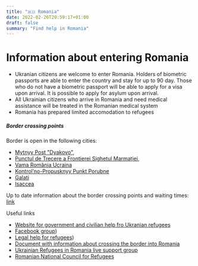 ```yaml
---
title: "🇷🇴 Romania"
date: 2022-02-26T20:59:17+01:00
draft: false
summary: "Find help in Romania"
---
```


# Information about entering Romania
- Ukranian citizens are welcome to enter Romania. Holders of biometric passports are able to enter the country and stay for up to 90 day. Those who do not have a biometric passport will be able to apply for a visa upon arrival. It is possible to apply for asylum upon arrival.
- All Ukrainian citizens who arrive in Romania and need medical assistance will be treated in the Romanian medical system
- Romania has prepared limited accomodation to refugees
##### Border crossing points
Border is open in the following cities: 
- [Mytnyy Post "Dyakovo"](https://www.google.de/maps/place/Mytnyy+Post+%22Dyakovo%22/@47.9239516,22.7373791,9.26z/data=!4m10!1m3!11m2!2smbLiLGCbT_KQsWMfr5SuGQ!3e3!3m5!1s0x47383d45ebe8aa51:0x5ae28dfde900177e!8m2!3d47.9991048!4d23.0022411!15sCgEqkgEXYm9yZGVyX2Nyb3NzaW5nX3N0YXRpb24), 
- [Punctul de Trecere a Frontierei Sighetul Marmației](https://www.google.de/maps/place/Punctul+de+Trecere+a+Frontierei+Sighetul+Marma%C8%9Biei/@47.9469483,23.2133547,9.26z/data=!4m10!1m3!11m2!2smbLiLGCbT_KQsWMfr5SuGQ!3e3!3m5!1s0x4737bb75bc343ae7:0xb6a5c500525756cc!8m2!3d47.9389198!4d23.8775946!15sCgEqkgEXYm9yZGVyX2Nyb3NzaW5nX3N0YXRpb24), 
- [Vama România Ucraina](https://www.google.de/maps/place/Vama+Rom%C3%A2nia+Ucraina/@47.8481265,25.0403075,9.84z/data=!4m10!1m3!11m2!2smbLiLGCbT_KQsWMfr5SuGQ!3e3!3m5!1s0x47343b127eb82a33:0xb1d9b8358a84cedc!8m2!3d47.9468208!4d25.6207606!15sCgEqkgEOY3VzdG9tc19vZmZpY2U)
- [Kontrolʹno-Propusknyy Punkt Porubne](https://www.google.de/maps/place/Kontrol%CA%B9no-Propusknyy+Punkt+Porubne/@47.8686928,25.8111997,9.84z/data=!4m10!1m3!11m2!2smbLiLGCbT_KQsWMfr5SuGQ!3e3!3m5!1s0x473469e66579dc39:0x30812987ddc90248!8m2!3d47.9887153!4d26.060037!15sCgEqkgEXYm9yZGVyX2Nyb3NzaW5nX3N0YXRpb24)
- [Galati ](https://www.google.de/maps/place/Gala%C8%9Bi,+Romania/@45.3714046,27.9565355,9.11z/data=!4m5!3m4!1s0x40b6dee589f2c4b5:0x53d7342f252d702b!8m2!3d45.4353208!4d28.0079945)
- [Isaccea](https://www.google.de/maps/place/Isaccea,+Romania/@45.2635533,28.4261041,13z/data=!3m1!4b1!4m5!3m4!1s0x40b738be9e2486ab:0xf9d15b7e474ab8d0!8m2!3d45.265423!4d28.4607273)

Up to date information about the border crossing points and waiting times: [link](https://www.politiadefrontiera.ro/ro/traficonline/?dt=1&vw=1)

Useful links
- [Website for government and civilian help fro Ukranian refugees](https://refugees.ro/)
- [Facebook group](https://www.facebook.com/groups/alaturideucraina))
- [Legal help for refugees](https://asylum.jrsromania.ro/))
- [Document with information about crossing the border into Romania](https://docs.google.com/document/d/1JppqxuAdnm8onLxv7Qdtyx6EqCj6-sqWvRrFPKItbYI/edit?fbclid=IwAR35KJwVFjzWmQryivM5Lszx1R4-nR9LthQAWZSE3uw2u3icCXlaelh_eHU)
- [Ukrainian Refugees in Romania live support group](https://www.facebook.com/groups/1330704040731625)
- [Romanian National Council for Refugees](https://diaspora-engagement.eu/org/the-romanian-national-council-for-refugees/?fbclid=IwAR3TEaHKNFzPGi0TPcHLbsJSnhZi-ZU8bk1Hsc91vN0a5Uq0pkgib9rCq2A)